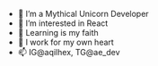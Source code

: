 - 🦄 I’m a Mythical Unicorn Developer
- 👀 I’m interested in React
- 🌱 Learning is my faith
- 💞️ I work for my own heart
- 📫 IG@aqilhex, TG@ae_dev

<!---
aqilhex/aqilhex is a ✨ special ✨ repository because its `README.md` (this file) appears on your GitHub profile.
You can click the Preview link to take a look at your changes.
--->
